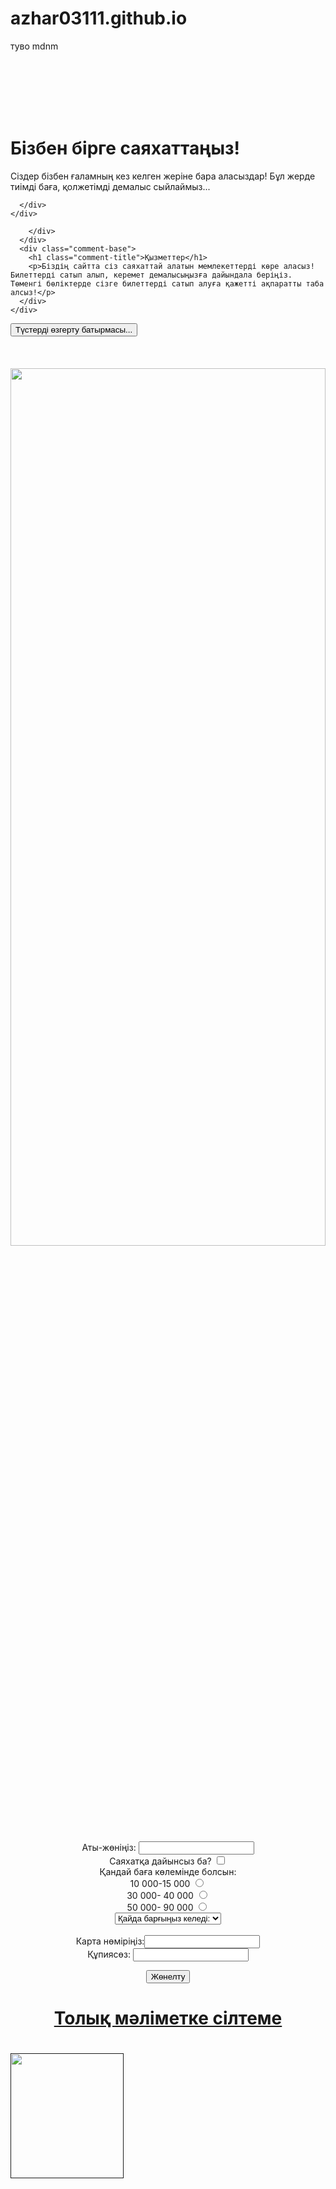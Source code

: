 # azhar03111.github.io
туво
mdnm
<!DOCTYPE html>
<html lang="en">
<head>
  <meta charset="UTF-8">
  <link href="crc.css" rel="stylesheet" type="text/css"/>
  <title>Title</title>
</head>
<body>
<br><br><br><br><br>
<main class="main">
  <div class="box">
    <div class="box-base">
      <h1>Бізбен бірге саяхаттаңыз!</h1>
      <p>Сіздер бізбен ғаламның кез келген жеріне бара аласыздар! Бұл жерде тиімді баға, қолжетімді демалыс сыйлаймыз...</p>
    </div>
    <div class="box-side">
      <div class="sqr">

      </div>
    </div>
  </div>
  <div class="comments"  id="comments">
    <div class="comment">
      <div class="comment-side">
        <div class="comment-avatar">

        </div>
      </div>
      <div class="comment-base">
        <h1 class="comment-title">Қызметтер</h1>
        <p>Біздің сайтта сіз саяхаттай алатын мемлекеттерді көре аласыз! Билеттерді сатып алып, керемет демалысыңызға дайындала беріңіз. Төменгі бөліктерде сізге билеттерді сатып алуға қажетті ақпаратты таба алсыз!</p>
      </div>
    </div>

  </div>
  <script src="crc.js"></script>
  <button type="button" onclick="myFunction()"> Түстерді өзгерту батырмасы...</button>
  <br><br><br><br>
  <img src="5.jpg" width="100%" height="60%">
  <form action="crc.html" method="post" align="center">
    <br>Аты-жөніңіз: <input type="text">
    <br>Саяхатқа дайынсыз ба? <input type="checkbox" value=" checked">
    <br>Қандай баға көлемінде болсын:
    <br>10 000-15 000 <input type="radio" name="groupl" value="checkl">
    <br>30 000- 40 000 <input type="radio" name="groupl'' value="check2">
    <br>50 000- 90 000 <input type="radio" name="groupl" value="check3"><br>
      <SELECT NAME="about">
        <OPTION SELECTED VALUE="line0"> Қайда барғыңыз келеді:
        <OPTION VALUE="line1">-----------------------------
        <OPTION VALUE="line2"> Қазақстан
        <OPTION VALUE="line3"> АҚШ
        <OPTION VALUE="line4"> Түркия
        <OPTION VALUE="line5"> Корея
        <OPTION VALUE="line6"> Басқа мемлекет
      </SELECT><br>
    <br>Карта нөміріңіз:<input type="text">
    <br>Құпиясөз: <input type="password">
    <p> <input type="submit" value="Жөнелту">
  </form>
  <a href="https://kk.wikipedia.org/wiki/%D3%98%D0%BB%D0%B5%D0%BC_%D0%B5%D0%BB%D0%B4%D0%B5%D1%80%D1%96%D0%BD%D1%96%D2%A3_%D1%82%D1%96%D0%B7%D1%96%D0%BC%D1%96">
    <h1 ALIGN="CENTER">Толық мәліметке сілтеме<h1></a>
  <a href="" onmouseover="document.getElementById('B_B').src='1.jpg'" width="60%" height="200"
     onmouseout="document.getElementById('B_B').src='1.jpg'">
    <img id="B_B" src="2.jpg" width="60%" height="200"></a>
  </body>
</html>
